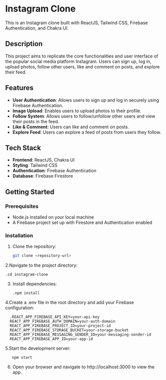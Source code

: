# Instagram Clone

This is an Instagram clone built with ReactJS, Tailwind CSS, Firebase Authentication, and Chakra UI.

## Description

This project aims to replicate the core functionalities and user interface of the popular social media platform Instagram. Users can sign up, log in, upload photos, follow other users, like and comment on posts, and explore their feed.

## Features

- **User Authentication**: Allows users to sign up and log in securely using Firebase Authentication.
- **Image Upload**: Enables users to upload photos to their profile.
- **Follow System**: Allows users to follow/unfollow other users and view their posts in the feed.
- **Like & Comment**: Users can like and comment on posts.
- **Explore Feed**: Users can explore a feed of posts from users they follow.

## Tech Stack

- **Frontend**: ReactJS, Chakra UI
- **Styling**: Tailwind CSS
- **Authentication**: Firebase Authentication
- **Database**: Firebase Firestore

## Getting Started

### Prerequisites

- Node.js installed on your local machine
- A Firebase project set up with Firestore and Authentication enabled

### Installation

1. Clone the repository:

   ```bash
   git clone <repository-url>
2.Navigate to the project directory:

    .cd instagram-clone

3. Install dependencies:

       .npm install

4.Create a .env file in the root directory and add your Firebase configuration:

      .REACT_APP_FIREBASE_API_KEY=your-api-key
      REACT_APP_FIREBASE_AUTH_DOMAIN=your-auth-domain
      REACT_APP_FIREBASE_PROJECT_ID=your-project-id
      REACT_APP_FIREBASE_STORAGE_BUCKET=your-storage-bucket
      REACT_APP_FIREBASE_MESSAGING_SENDER_ID=your-messaging-sender-id
      REACT_APP_FIREBASE_APP_ID=your-app-id

  5.Start the development server:

       npm start

 6. Open your browser and navigate to http://localhost:3000 to view the app.

